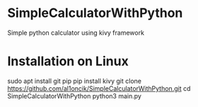 # SimpleCalculatorWithPython
Simple python calculator using kivy framework

# Installation on Linux
sudo apt install git pip
pip install kivy
git clone https://github.com/al1oncik/SimpleCalculatorWithPython.git
cd SimpleCalculatorWithPython
python3 main.py
